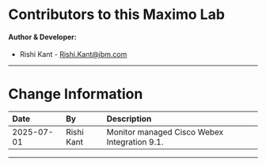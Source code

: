 
# Contributors to this Maximo Lab

#### Author & Developer:

- Rishi Kant - <Rishi.Kant@ibm.com>


---

# Change Information

|Date     |By             | Description                                           |
|:--------|:--------------|:------------------------------------------------------|
|2025-07-01|Rishi Kant|Monitor managed Cisco Webex Integration 9.1.                       |

---
